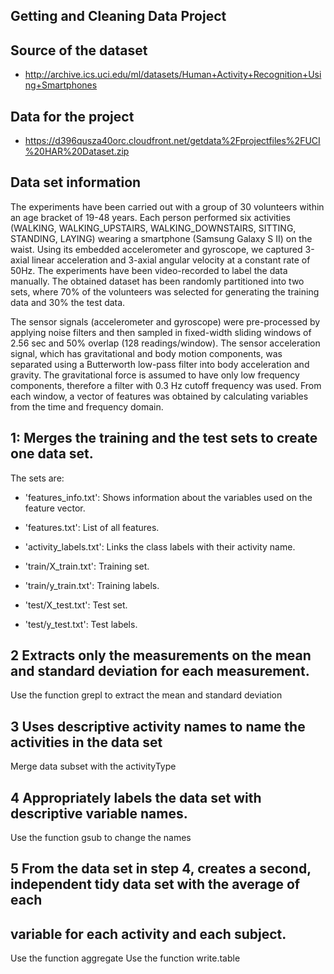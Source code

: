 ## Getting and Cleaning Data Project

## Source of the dataset 
- http://archive.ics.uci.edu/ml/datasets/Human+Activity+Recognition+Using+Smartphones

## Data for the project
- https://d396qusza40orc.cloudfront.net/getdata%2Fprojectfiles%2FUCI%20HAR%20Dataset.zip

## Data set information
The experiments have been carried out with a group of 30 volunteers within an age bracket of 19-48 years. Each person performed six activities (WALKING, WALKING_UPSTAIRS, WALKING_DOWNSTAIRS, SITTING, STANDING, LAYING) wearing a smartphone (Samsung Galaxy S II) on the waist. Using its embedded accelerometer and gyroscope, we captured 3-axial linear acceleration and 3-axial angular velocity at a constant rate of 50Hz. The experiments have been video-recorded to label the data manually. The obtained dataset has been randomly partitioned into two sets, where 70% of the volunteers was selected for generating the training data and 30% the test data. 

The sensor signals (accelerometer and gyroscope) were pre-processed by applying noise filters and then sampled in fixed-width sliding windows of 2.56 sec and 50% overlap (128 readings/window). The sensor acceleration signal, which has gravitational and body motion components, was separated using a Butterworth low-pass filter into body acceleration and gravity. The gravitational force is assumed to have only low frequency components, therefore a filter with 0.3 Hz cutoff frequency was used. From each window, a vector of features was obtained by calculating variables from the time and frequency domain.

## 1: Merges the training and the test sets to create one data set.

The sets are: 

- 'features_info.txt': Shows information about the variables used on the feature vector.

- 'features.txt': List of all features.

- 'activity_labels.txt': Links the class labels with their activity name.

- 'train/X_train.txt': Training set.

- 'train/y_train.txt': Training labels.

- 'test/X_test.txt': Test set.

- 'test/y_test.txt': Test labels.

## 2 Extracts only the measurements on the mean and standard deviation for each measurement.
Use the function grepl to extract the mean and standard deviation

## 3 Uses descriptive activity names to name the activities in the data set
Merge data subset with the activityType 

## 4 Appropriately labels the data set with descriptive variable names.
Use the function gsub to change the names

## 5 From the data set in step 4, creates a second, independent tidy data set with the average of each 
##  variable for each activity and each subject.
Use the function aggregate
Use the function write.table
